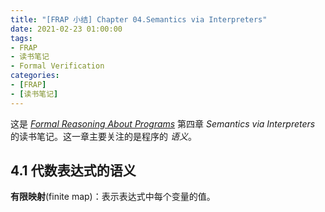 ```yaml
---
title: "[FRAP 小结] Chapter 04.Semantics via Interpreters"
date: 2021-02-23 01:00:00
tags:
- FRAP
- 读书笔记
- Formal Verification
categories:
- [FRAP]
- [读书笔记]
---
```


这是 [*Formal Reasoning About Programs*](http://adam.chlipala.net/frap/) 第四章 *Semantics via Interpreters* 的读书笔记。这一章主要关注的是程序的 *语义*。

<!-- more -->

## 4.1 代数表达式的语义

**有限映射**(finite map)：表示表达式中每个变量的值。